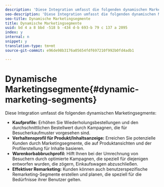 ```yaml
---
description: 'Diese Integration umfasst die folgenden dynamischen Marketingsegmente. '
seo-description: 'Diese Integration umfasst die folgenden dynamischen Marketingsegmente. '
seo-title: Dynamische Marketingsegmente
title: Dynamische Marketingsegmente
uuid: bd 4 a 8 bbd -518 b -434 d-b 693-b 79 c 137 a 2095
index: y
internal: n
snippet: y
translation-type: tm+mt
source-git-commit: e96de98b3176a05654fdf697210f992b0fd4adb1

---
```



# Dynamische Marketingsegmente{#dynamic-marketing-segments}

Diese Integration umfasst die folgenden dynamischen Marketingsegmente:

* **Kaufprofile:** Erhöhen Sie Wiederholungsbestellungen und den durchschnittlichen Bestellwert durch Kampagnen, die für Besucherkaufmuster vorgesehen sind.
* **Verhaltensprofil für Produkt/Inhaltsanzeige:** Erreichen Sie potenzielle Kunden durch Marketingsegmente, die auf Produktansichten und der Profilerstellung für Inhalte basieren.
* **Warenkorbabbruchprofil:** Hilft Ihnen bei der Umrechnung von Besuchern durch optimierte Kampagnen, die speziell für diejenigen entworfen wurden, die zögern, Einkaufswagen abzuschließen.
* **Effektiver Remarketing:** Kunden können auch benutzerspezifische Remarketing-Segmente erstellen und planen, die speziell für die Bedürfnisse ihrer Benutzer gelten.

